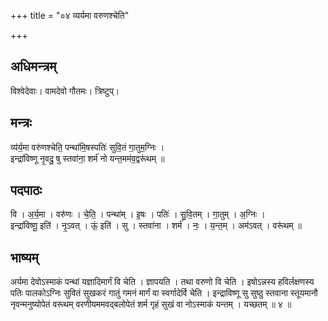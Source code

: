 +++
title = "०४ व्यर्यमा वरुणश्चेति"

+++
## अधिमन्त्रम्
विश्वेदेवाः। वामदेवो गौतमः। त्रिष्टुप्।

## मन्त्रः
व्य॑र्य॒मा वरु॑णश्चेति॒ पन्था॑मि॒षस्पतिः॑ सुवि॒तं गा॒तुम॒ग्निः ।  
इन्द्रा॑विष्णू नृ॒वदु॒ षु स्तवा॑ना॒ शर्म॑ नो यन्त॒मम॑व॒द्वरू॑थम् ॥

## पदपाठः
वि । अ॒र्य॒मा । वरु॑णः । चे॒ति॒ । पन्था॑म् । इ॒षः । पतिः॑ । सु॒वि॒तम् । गा॒तुम् । अ॒ग्निः ।  
इन्द्रा॑विष्णू॒ इति॑ । नृ॒ऽवत् । ऊं॒ इति॑ । सु । स्तवा॑ना । शर्म॑ । नः॒ । य॒न्त॒म् । अम॑ऽवत् । वरू॑थम् ॥

## भाष्यम्
अर्यमा देवोऽस्माकं पन्थां यज्ञादिमार्गं वि चेति । ज्ञापयति । तथा वरुणो वि चेति । इषोऽन्नस्य हविर्लक्षणस्य पतिः पालकोऽग्निः सुवितं सुखकरं गातुं गमनं मार्गं वा स्वर्गादेर्वि चेति । इन्द्राविष्णू सु सुष्ठु स्तवाना स्तूयमानौ नृवन्मनुष्योपेतं वरूथम् वरणीयममवद्बलोपेतं शर्म गृहं सुखं वा नोऽस्माकं यन्तम् । यच्छतम् ॥ ४ ॥